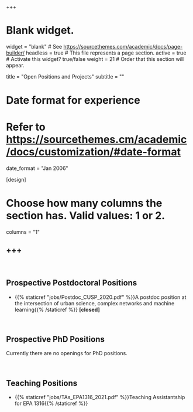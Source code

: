 +++
# Blank widget.
widget = "blank"  # See https://sourcethemes.com/academic/docs/page-builder/
headless = true  # This file represents a page section.
active = true  # Activate this widget? true/false
weight = 21  # Order that this section will appear.

title = "Open Positions and Projects"
subtitle = ""

# Date format for experience
#   Refer to https://sourcethemes.cm/academic/docs/customization/#date-format
date_format = "Jan 2006"

[design]
  # Choose how many columns the section has. Valid values: 1 or 2.
  columns = "1"

+++
-----
<br />

## Prospective Postdoctoral Positions

- {{% staticref "jobs/Postdoc_CUSP_2020.pdf" %}}A postdoc position at the intersection of urban science, complex networks and machine learning{{% /staticref %}} **[closed]**

<br />

## Prospective PhD Positions

Currently there are no openings for PhD positions.

<br />

## Teaching Positions

- {{% staticref "jobs/TAs_EPA1316_2021.pdf" %}}Teaching Assistantship for EPA 1316{{% /staticref %}}
